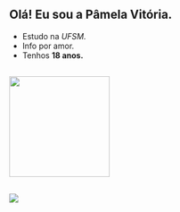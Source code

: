 ## Olá! Eu sou a Pâmela Vitória.
- Estudo na <i>UFSM.</i>
- Info por amor.
- Tenhos <b>18 anos.</b>
##
 <div>   <a href="https://github.com/pamlaaa">   <img height="180em" src="https://github-readme-stats.vercel.app/api?username=pamlaaa&show_icons=true&theme=dracula&include_all_commits=false&count_private=true"/></div>
  
  ##
  
  <div>    <a href = "mailto:contatopamelaaabrandao@gmail.com"><img src="https://img.shields.io/badge/-Gmail-%23333?style=for-the-badge&logo=gmail&logoColor=white" target="_blank"></a></div>
  
  
  
  
